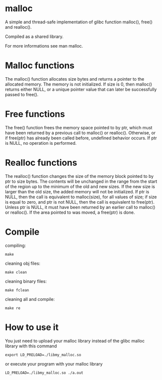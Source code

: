 # malloc
A simple and thread-safe implementation of glibc function malloc(), free() and realloc().

Compiled as a shared library.

For more informations see man malloc.

# Malloc functions
The malloc() function allocates size bytes and returns a pointer to the allocated memory. The memory is not initialized. If size is 0, then malloc() returns either NULL, or a unique pointer value that can later be successfully passed to free().

# Free functions
The free() function frees the memory space pointed to by ptr, which must have been returned by a previous call to malloc() or realloc(). Otherwise, or if free(ptr) has already been called before, undefined behavior occurs. If ptr is NULL, no operation is performed.

# Realloc functions
The realloc() function changes the size of the memory block pointed to by ptr to size bytes. The contents will be unchanged in the range from the start of the region up to the minimum of the old  and new sizes. If  the  new  size is larger than the old size, the added memory will not be initialized. If ptr is NULL, then the call is equivalent to malloc(size), for all values of size; if size is equal to zero, and ptr is not NULL, then the call is equivalent to free(ptr). Unless ptr is NULL, it must have been returned by an earlier call to malloc() or realloc(). If the area pointed to was moved, a free(ptr) is done.

# Compile
compiling:
    
    make
    
cleaning obj files:

    make clean
    
cleaning binary files:

    make fclean
    
    
cleaning all and compile:

    make re

# How to use it
You just need to upload your malloc library instead of the glibc malloc library with this command

    export LD_PRELOAD=./libmy_malloc.so

or execute your program with your malloc library

    LD_PRELOAD=./libmy_malloc.so ./a.out
